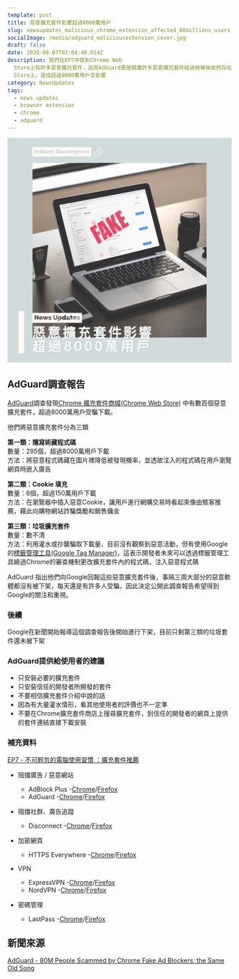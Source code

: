 ```yaml
---
template: post
title: 惡意擴充套件影響超過8000萬用戶
slug: newsupdates_malicious_chrome_extension_affected_80millions_users
socialImage: /media/adguard_maliciousextension_cover.jpg
draft: false
date: 2020-08-07T02:04:48.014Z
description: 我們在EP7中提到Chrome Web
  Store上有許多惡意擴充套件，這周AdGuard更是踢爆許多惡意擴充套件經過檢舉後依然存在於Chrome Web Storehrome Web
  Store上，造成超過8000萬用戶受影響
category: NewsUpdates
tags:
  - news updates
  - browser extension
  - chrome
  - adguard
---
```

![](/media/adguard_maliciousextension_cover.jpg)

## AdGuard調查報告

[AdGuard](https://adguard.com/zh_tw/welcome.html)調查發現[Chrome 擴充套件商城(Chrome Web Store)](https://chrome.google.com/webstore/category/extensions?hl=zh-TW) 中有數百個惡意擴充套件，超過8000萬用戶受騙下載。

他們將惡意擴充套件分為三類

**第一類：隱寫術藏程式碼**\
數量：295個，超過8000萬用戶下載\
方法：將惡意程式碼藏在圖片裡降低被發現機率，並透故注入的程式碼在用戶瀏覽網頁時嵌入廣告

**第二類：Cookie 填充**\
數量：6個，超過150萬用戶下載\
方法：在瀏覽器中插入惡意Cookie，讓用戶進行網購交易時看起來像由駭客推薦，藉此向購物網站詐騙獎勵和銷售傭金

**第三類：垃圾擴充套件**\
數量：數不清\
方法：利用灌水或抄襲騙取下載量，目前沒有觀察到惡意活動，但有使用Google的[標籤管理工具(Google Tag Manager)](https://marketingplatform.google.com/intl/zh-CN_cn/about/tag-manager/)，這表示開發者未來可以透過標籤管理工具繞過Chrome的審查機制更改擴充套件內的程式碼，注入惡意程式碼

AdGuard 指出他們向Google回報這些惡意擴充套件後，事隔三周大部分的惡意軟體都沒有被下架，每天還是有許多人受騙，因此決定公開此調查報告希望得到Google的關注和重視。

### 後續

Google在新聞開始報導這個調查報告後開始進行下架，目前只剩第三類的垃圾套件還未被下架

### AdGuard提供給使用者的建議

* 只安裝必要的擴充套件 
* 只安裝信任的開發者所開發的套件
* 不要相信擴充套件介紹中說的話
* 因為有大量灌水情形，看其他使用者的評價也不一定準
* 不要在Chrome擴充套件商店上搜尋擴充套件，到信任的開發者的網頁上提供的套件連結直接下載安裝

### 補充資料

[EP7 - 不可輕忽的電腦使用習慣 ：擴充套件推薦](/posts/ep7-computer-habits-that-shouldnt-be-contempted#%E5%AE%89%E5%85%A8%E7%9A%84%E7%80%8F%E8%A6%BD%E7%B6%B2%E9%A0%81)

* 阻擋廣告 / 惡意網站

  * AdBlock Plus -[Chrome](https://chrome.google.com/webstore/detail/adblock-plus-free-ad-bloc/cfhdojbkjhnklbpkdaibdccddilifddb?hl=zh-TW)/[Firefox](https://addons.mozilla.org/zh-TW/firefox/addon/adblock-plus/)
  * AdGuard -[Chrome](https://chrome.google.com/webstore/detail/adguard-adblocker/bgnkhhnnamicmpeenaelnjfhikgbkllg?hl=zh-tw)/[Firefox](https://addons.mozilla.org/zh-TW/firefox/addon/adguard-adblocker)
* 阻擋社群、廣告追蹤

  * Disconnect -[Chrome](https://chrome.google.com/webstore/detail/disconnect/jeoacafpbcihiomhlakheieifhpjdfeo?hl=zh-tw)/[Firefox](https://addons.mozilla.org/zh-TW/firefox/addon/disconnect/)
* 加密網頁

  * HTTPS Everywhere -[Chrome](https://chrome.google.com/webstore/detail/https-everywhere/gcbommkclmclpchllfjekcdonpmejbdp?hl=zh-tw)/[Firefox](https://addons.mozilla.org/zh-TW/firefox/addon/https-everywhere/)
* VPN

  * ExpressVPN -[Chrome](https://chrome.google.com/webstore/detail/expressvpn-vpn-proxy-to-u/fgddmllnllkalaagkghckoinaemmogpe?hl=zh-tw)/[Firefox](https://addons.mozilla.org/zh-TW/firefox/addon/expressvpn/)
  * NordVPN -[Chrome](https://chrome.google.com/webstore/detail/nordvpn-1-vpn-proxy-exten/fjoaledfpmneenckfbpdfhkmimnjocfa?hl=zh-tw)/[Firefox](https://addons.mozilla.org/zh-TW/firefox/addon/nordvpn-proxy-extension/)
* 密碼管理

  * LastPass -[Chrome](https://chrome.google.com/webstore/detail/lastpass-free-password-ma/hdokiejnpimakedhajhdlcegeplioahd?hl=zh-tw)/[Firefox](https://addons.mozilla.org/zh-TW/firefox/addon/lastpass-password-manager/?src=search)

## 新聞來源

[AdGuard - 80M People Scammed by Chrome Fake Ad Blockers: the Same Old Song](https://adguard.com/en/blog/fake-ad-blockers-part-3.html)